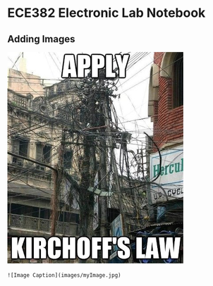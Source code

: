 # ECE382 Electronic Lab Notebook

## Adding Images

![An Image!](images/sampleImage.jpg)

`![Image Caption](images/myImage.jpg)`
